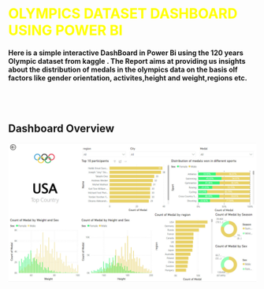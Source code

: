 <h1 style="color:yellow">OLYMPICS DATASET DASHBOARD USING POWER BI</h1>

#### Here is a simple interactive DashBoard in Power Bi using the 120 years Olympic dataset from kaggle . The Report aims at providing us insights about the distribution of medals in the olympics data on the basis olf factors like gender orientation, activites,height and weight,regions etc.
<br></br>
## Dashboard Overview
![Dashboard Image](dashboard_full.jpg)

